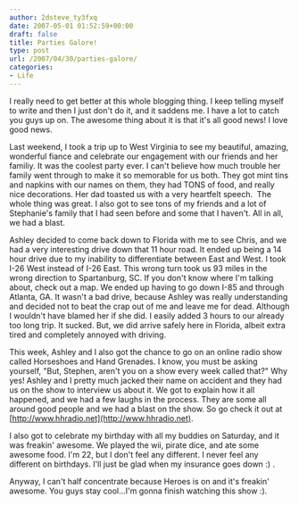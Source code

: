 ```yaml
---
author: 2dsteve_ty3fxq
date: 2007-05-01 01:52:59+00:00
draft: false
title: Parties Galore!
type: post
url: /2007/04/30/parties-galore/
categories:
- Life
---
```


I really need to get better at this whole blogging thing. I keep telling myself to write and then I just don't do it, and it saddens me. I have a lot to catch you guys up on. The awesome thing about it is that it's all good news! I love good news.

Last weekend, I took a trip up to West Virginia to see my beautiful, amazing, wonderful fiance and celebrate our engagement with our friends and her familiy. It was the coolest party ever. I can't believe how much trouble her family went through to make it so memorable for us both. They got mint tins and napkins with our names on them, they had TONS of food, and really nice decorations. Her dad toasted us with a very heartfelt speech.  The whole thing was great. I also got to see tons of my friends and a lot of Stephanie's family that I had seen before and some that I haven't. All in all, we had a blast.

Ashley decided to come back down to Florida with me to see Chris, and we had a very interesting drive down that 11 hour road. It ended up being a 14 hour drive due to my inability to differentiate between East and West. I took I-26 West instead of I-26 East. This wrong turn took us 93 miles in the wrong direction to Spartanburg, SC. If you don't know where I'm talking about, check out a map. We ended up having to go down I-85 and through Atlanta, GA. It wasn't a bad drive, because Ashley was really understanding and decided not to beat the crap out of me and leave me for dead. Although I wouldn't have blamed her if she did. I easily added 3 hours to our already too long trip. It sucked. But, we did arrive safely here in Florida, albeit extra tired and completely annoyed with driving.

This week, Ashley and I also got the chance to go on an online radio show called Horseshoes and Hand Grenades. I know, you must be asking yourself, "But, Stephen, aren't you on a show every week called that?" Why yes! Ashley and I pretty much jacked their name on accident and they had us on the show to interview us about it. We got to explain how it all happened, and we had a few laughs in the process. They are some all around good people and we had a blast on the show. So go check it out at [http://www.hhradio.net](http://www.hhradio.net).

I also got to celebrate my birthday with all my buddies on Saturday, and it was freakin' awesome. We played the wii, pirate dice, and ate some awesome food. I'm 22, but I don't feel any different. I never feel any different on birthdays. I'll just be glad when my insurance goes down :) .

Anyway, I can't half concentrate because Heroes is on and it's freakin' awesome. You guys stay cool...I'm gonna finish watching this show :).
